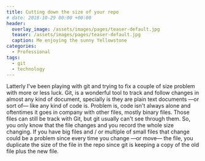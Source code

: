 ```yaml
---
title: Cutting down the size of your repo
# date: 2018-10-29 00:00 +00:00
header: 
  overlay_image: /assets/images/pages/teaser-default.jpg
  teaser: /assets/images/pages/teaser-default.jpg
  caption: Me enjoying the sunny Yellowstone
categories: 
  - Professional
tags: 
  - git
  - technology
---
```


Latterly I've been playing with git and trying to fix a couple of size problem with more or less luck. Git, is a wonderful tool to track and follow changes in almost any kind of document, specially is they are plain text documents —or sort of— like any kind of code is. Problem is, code isn't always alone and oftentimes it goes in company with other files, mostly binary files. Those files can still be track with Git, but git usually can't see through them. So, you only know that the file changes and you record the whole size changing. If you have big files and / or multiple of small files that change could be a problem since every time you change —or move— the file, you duplicate the size of the file in the repo since git is keeping a copy of the old file plus the new file. 



